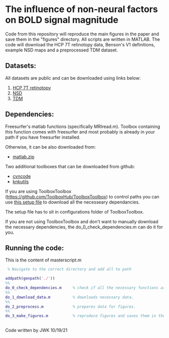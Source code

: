 # The influence of non-neural factors on BOLD signal magnitude
Code from this repository will reproduce the main figures in the paper and save them in the "figures" directory. All scripts are written in MATLAB.
The code will download the HCP 7T retinotopy data, Benson's V1 definitions, example NSD maps and a preprocessed TDM dataset. 

## **Datasets:**

All datasets are public and can be downloaded using links below:
1. [HCP 7T retinotopy](https://osf.io/esdu5/)
2. [NSD](http://naturalscenesdataset.org)
3. [TDM](https://osf.io/j2wsc/)

## **Dependencies:**

Freesurfer's matlab functions (specifically MRIread.m). Toolbox containing this function comes with freesurfer and most probably is already in your path if you have freesurfer installed.

Otherwise, it can be also downloaded from:

* [matlab.zip](https://downgit.github.io/#/home?url=https://github.com/freesurfer/freesurfer/tree/dev/matlab)

Two additional toolboxes that can be downloaded from github:

* [cvncode](https://github.com/cvnlab/cvncode)
* [knkutils](https://github.com/cvnlab/knkutils)

If you are using ToolboxToolbox (https://github.com/ToolboxHub/ToolboxToolbox) to control paths you can use [this setup file](https://github.com/WinawerLab/ToolboxRegistry/tree/master/configurations/meridianbias.json) to download all the necesseary dependancies.

The setup file has to sit in configurations folder of ToolboxToolbox.

If you are not using ToolboxToolbox and don't want to manually download the necessary dependencies, the do_0_check_dependencies.m can do it for you.

## **Running the code:**

This is the content of masterscript.m

``` Matlab
 % Navigate to the correct directory and add all to path

addpath(genpath('./'))
%%
do_0_check_dependencies.m     % check if all the necessary functions are in the path.
%%
do_1_download_data.m          % downloads necessary data.
%%
do_2_preprocess.m             % prepares data for figures.
%%
do_3_make_figures.m           % reproduce figures and saves them in the newly created "figures" directory.
 
``` 

Code written by JWK 10/19/21


